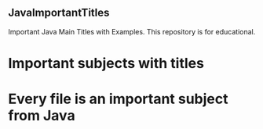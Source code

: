 ## JavaImportantTitles
Important Java Main Titles with Examples. This repository is for educational.

# Important subjects with titles
# Every file is an important subject from Java

